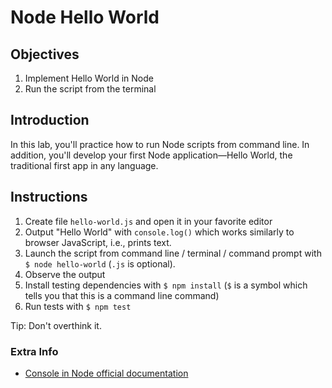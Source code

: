 # Node Hello World

## Objectives

1. Implement Hello World in Node
1. Run the script from the terminal


## Introduction

In this lab, you'll practice how to run Node scripts from command line. In addition, you'll develop your first Node application—Hello World, the traditional first app in any language.

## Instructions

1. Create file `hello-world.js` and open it in your favorite editor
2. Output "Hello World" with `console.log()` which works similarly to browser JavaScript, i.e., prints text.
3. Launch the script from command line / terminal / command prompt with `$ node hello-world` (`.js` is optional).
4. Observe the output
5. Install testing dependencies with `$ npm install` (`$` is a symbol which tells you that this is a command line command)
6. Run tests with `$ npm test`

Tip: Don't overthink it.

### Extra Info

* [Console in Node official documentation](https://nodejs.org/api/console.html)

